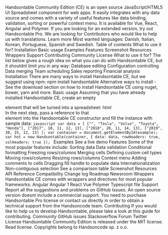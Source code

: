 Handsontable Community Edition (CE) is an open source JavaScript/HTML5 UI Spreadsheet component for web apps. It easily integrates with any data source and comes with a variety of useful features like data binding, validation, sorting or powerful context menu. It is available for Vue, React, Angular and Polymer. If you are looking for an extended version, try out Handsontable Pro. We are looking for Contributors who would like to help us with translations. Learn more Most wanted languages: Danish, Italian, Korean, Portuguese, Spanish and Swedish. Table of contents What to use it for? Installation Basic usage Examples Features Screenshot Resources Wrappers Support Contributing Community License What to use it for? The list below gives a rough idea on what you can do with Handsontable CE, but it shouldnt limit you in any way: Database editing Configuration controlling Data merging Team scheduling Sales reporting Financial analysis Installation There are many ways to install Handsontable CE, but we suggest using npm: npm install handsontable Alternative ways to install - See the download section on how to install Handsontable CE using nuget, bower, yarn and more. Basic usage Assuming that you have already installed Handsontable CE, create an empty <div> element that will be turned into a spreadsheet: html <div id="example"></div> In the next step, pass a reference to that <div> element into the Handsontable CE constructor and fill the instance with sample data: ```javascript var data = [ ["", "Tesla", "Volvo", "Toyota", "Honda"], ["2017", 10, 11, 12, 13], ["2018", 20, 11, 14, 13], ["2019", 30, 15, 12, 13] ]; var container = document.getElementById(example); var hot = new Handsontable(container, { data: data, rowHeaders: true, colHeaders: true }); ``` Examples See a live demo Features Some of the most popular features include: Sorting data Data validation Conditional formatting Freezing rows/columns Merging cells Defining custom cell types Moving rows/columns Resizing rows/columns Context menu Adding comments to cells Dragging fill handle to populate data Internationalization Non-contiguous selection See a comparison table Screenshot Resources API Reference Compatibility Change log Roadmap Newsroom Wrappers Handsontable CE comes with wrappers and directives for most popular frameworks: Angular Angular 1 React Vue Polymer Typescript file Support Report all the suggestions and problems on GitHub Issues. An open source version doesnt include a commercial support. You need to purchase Handsontable Pro license or contact us directly in order to obtain a technical support from the Handsoncode team. Contributing If you would like to help us to develop Handsontable, please take a look at this guide for contributing. Community GitHub issues Stackoverflow Forum Twitter License Handsontable Community Edition is released under the MIT license. Read license. Copyrights belong to Handsoncode sp. z o.o.